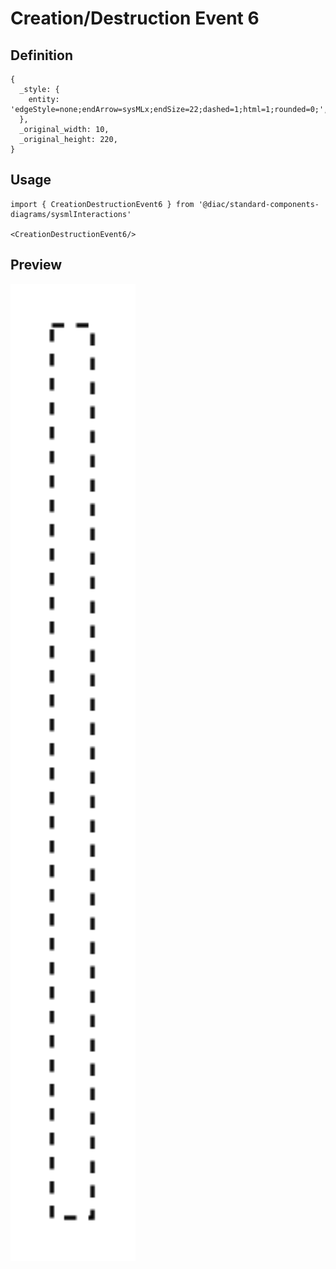 # Creation/Destruction Event 6

## Definition

```
{
  _style: { 
    entity: 'edgeStyle=none;endArrow=sysMLx;endSize=22;dashed=1;html=1;rounded=0;',
  },
  _original_width: 10,
  _original_height: 220,
}
```

## Usage

```
import { CreationDestructionEvent6 } from '@diac/standard-components-diagrams/sysmlInteractions'

<CreationDestructionEvent6/>
```

## Preview

<img src="./creation-destruction-event-6.png" width="200"/>
